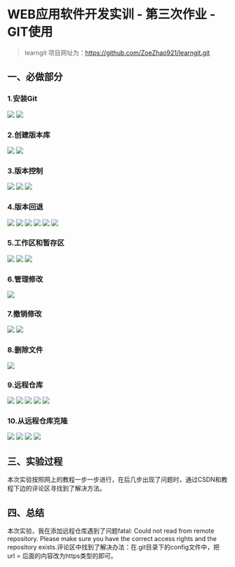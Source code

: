 # WEB应用软件开发实训 - 第三次作业 - GIT使用

> learngit 项目网址为：https://github.com/ZoeZhao921/learngit.git

## 一、必做部分

### 1.安装Git
![](https://cdnir.com/i/2021/05/31/xmhfu3.png)
![](https://cdnir.com/i/2021/05/31/xmhfu3.png)


### 2.创建版本库
![](https://cdnir.com/i/2021/05/31/xr64p5.png)
![](https://cdnir.com/i/2021/05/31/xr5zau.png)

### 3.版本控制
![](https://cdnir.com/i/2021/05/31/xqbosg.png)
![](https://cdnir.com/i/2021/05/31/xqnopk.png)
![](https://cdnir.com/i/2021/05/31/9dej60r.png)


### 4.版本回退
![](https://cdnir.com/i/2021/05/31/xn7kjx.png)
![](https://cdnir.com/i/2021/05/31/xn7k47.png)
![](https://cdnir.com/i/2021/05/31/xn7tgk.png)
![](https://cdnir.com/i/2021/05/31/xn7qcq.png)
![](https://cdnir.com/i/2021/05/31/xn7qpy.png)
![](https://cdnir.com/i/2021/05/31/xn7qi3.png)


### 5.工作区和暂存区
![](https://cdnir.com/i/2021/05/31/xry3l7.png)
![](https://cdnir.com/i/2021/05/31/xry5k6.png)
![](https://cdnir.com/i/2021/05/31/xry1c7.png)


### 6.管理修改
![](https://cdnir.com/i/2021/05/31/xry6a1.png)

### 7.撤销修改
![](https://cdnir.com/i/2021/05/31/xr63nm.png)
![](https://cdnir.com/i/2021/05/31/xr5z2u.png)

### 8.删除文件
![](https://cdnir.com/i/2021/05/31/xtmu1b.png)

### 9.远程仓库
![](https://cdnir.com/i/2021/05/31/xtmpw4.png)
![](https://cdnir.com/i/2021/05/31/xtmspa.png)
![](https://cdnir.com/i/2021/05/31/xtmuda.png)
![](https://cdnir.com/i/2021/06/01/9pp9q.png)
![](https://cdnir.com/i/2021/06/01/9pman.png)



### 10.从远程仓库克隆
![](https://cdnir.com/i/2021/05/31/xsyj50.png)
![](https://cdnir.com/i/2021/05/31/xsyhvn.png)
![](https://cdnir.com/i/2021/05/31/xsyi7o.png)
![](https://cdnir.com/i/2021/05/31/xry34k.png)


## 三、实验过程

本次实验按照网上的教程一步一步进行，在后几步出现了问题时，通过CSDN和教程下边的评论区寻找到了解决方法。

## 四、总结
本次实验，我在添加远程仓库遇到了问题fatal: Could not read from remote repository. Please make sure you have the correct access rights and the repository exists.评论区中找到了解决办法：在.git目录下的config文件中，把 url = 后面的内容改为https类型的即可。

